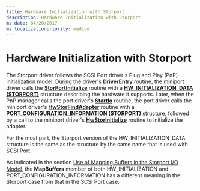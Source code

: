 ```yaml
---
title: Hardware Initialization with Storport
description: Hardware Initialization with Storport
ms.date: 04/20/2017
ms.localizationpriority: medium
---
```


# Hardware Initialization with Storport

The Storport driver follows the SCSI Port driver's Plug and Play (PnP) initialization model. During the driver's [**DriverEntry**](/windows-hardware/drivers/ddi/wdm/nc-wdm-driver_initialize) routine, the miniport driver calls the [**StorPortInitialize**](/windows-hardware/drivers/ddi/storport/nf-storport-storportinitialize) routine with a [**HW_INITIALIZATION_DATA (STORPORT)**](/windows-hardware/drivers/ddi/storport/ns-storport-_hw_initialization_data-r1) structure describing the hardware it supports. Later, when the PnP manager calls the port driver's [**StartIo**](/windows-hardware/drivers/ddi/wdm/nc-wdm-driver_startio) routine, the port driver calls the miniport driver's [**HwStorFindAdapter**](/windows-hardware/drivers/ddi/storport/nc-storport-hw_find_adapter) routine with a [**PORT_CONFIGURATION_INFORMATION (STORPORT)**](/windows-hardware/drivers/ddi/storport/ns-storport-_port_configuration_information) structure, followed by a call to the miniport driver's [**HwStorInitialize**](/windows-hardware/drivers/ddi/storport/nc-storport-hw_initialize) routine to initialize the adapter.

For the most part, the Storport version of the HW_INITIALIZATION_DATA structure is the same as the structure by the same name that is used with SCSI Port.

As indicated in the section [Use of Mapping Buffers in the Storport I/O Model](use-of-mapping-buffers-in-the-storport-i-o-model.md), the **MapBuffers** member of both HW_INITIALIZATION and PORT_CONFIGURATION_INFORMATION has a different meaning in the Storport case from that in the SCSI Port case.
